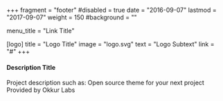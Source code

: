 +++
fragment = "footer"
#disabled = true
date = "2016-09-07"
lastmod = "2017-09-07"
weight = 150
#background = ""

menu_title = "Link Title"

[logo]
    title = "Logo Title"
    image = "logo.svg"
    text = "Logo Subtext"
    link = "#"
+++

#### Description Title

Project description such as:
Open source theme for your next project
Provided by Okkur Labs
